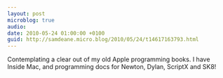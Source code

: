 ```yaml
---
layout: post
microblog: true
audio: 
date: 2010-05-24 01:00:00 +0100
guid: http://samdeane.micro.blog/2010/05/24/t14617163793.html
---
```

Contemplating a clear out of my old Apple programming books. I have Inside Mac, and programming docs for Newton, Dylan, ScriptX and SK8!
